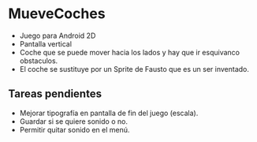 # MueveCoches

- Juego para Android 2D
- Pantalla vertical
- Coche que se puede mover hacia los lados y hay que ir esquivanco obstaculos.
- El coche se sustituye por un Sprite de Fausto que es un ser inventado.

## Tareas pendientes
- Mejorar tipografía en pantalla de fin del juego (escala).
- Guardar si se quiere sonido o no.
- Permitir quitar sonido en el menú.
